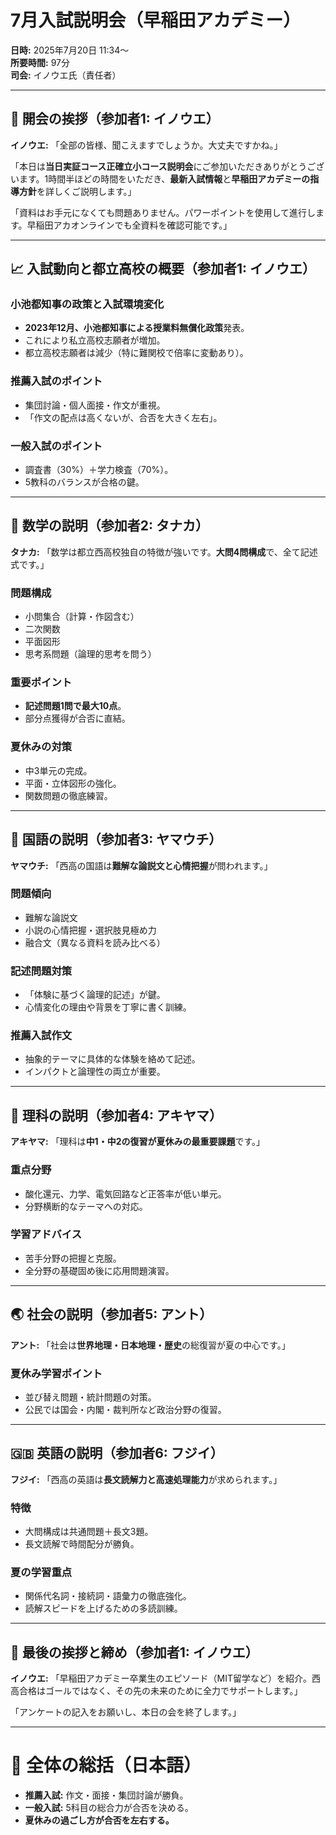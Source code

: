 # 7月入試説明会（早稲田アカデミー）

**日時:** 2025年7月20日 11:34〜  
**所要時間:** 97分  
**司会:** イノウエ氏（責任者）

---

## 🌟 開会の挨拶（参加者1: イノウエ）

**イノウエ:**
「全部の皆様、聞こえますでしょうか。大丈夫ですかね。」

「本日は**当日実証コース正確立小コース説明会**にご参加いただきありがとうございます。1時間半ほどの時間をいただき、**最新入試情報**と**早稲田アカデミーの指導方針**を詳しくご説明します。」

「資料はお手元になくても問題ありません。パワーポイントを使用して進行します。早稲田アカオンラインでも全資料を確認可能です。」

---

## 📈 入試動向と都立高校の概要（参加者1: イノウエ）

### **小池都知事の政策と入試環境変化**
- **2023年12月、小池都知事による授業料無償化政策**発表。
- これにより私立高校志願者が増加。
- 都立高校志願者は減少（特に難関校で倍率に変動あり）。

### **推薦入試のポイント**
- 集団討論・個人面接・作文が重視。
- 「作文の配点は高くないが、合否を大きく左右」。

### **一般入試のポイント**
- 調査書（30%）＋学力検査（70%）。
- 5教科のバランスが合格の鍵。

---

## 🔢 数学の説明（参加者2: タナカ）

**タナカ:**
「数学は都立西高校独自の特徴が強いです。**大問4問構成**で、全て記述式です。」

### **問題構成**
- 小問集合（計算・作図含む）
- 二次関数
- 平面図形
- 思考系問題（論理的思考を問う）

### **重要ポイント**
- **記述問題1問で最大10点**。
- 部分点獲得が合否に直結。

### **夏休みの対策**
- 中3単元の完成。
- 平面・立体図形の強化。
- 関数問題の徹底練習。

---

## 📖 国語の説明（参加者3: ヤマウチ）

**ヤマウチ:**
「西高の国語は**難解な論説文と心情把握**が問われます。」

### **問題傾向**
- 難解な論説文
- 小説の心情把握・選択肢見極め力
- 融合文（異なる資料を読み比べる）

### **記述問題対策**
- 「体験に基づく論理的記述」が鍵。
- 心情変化の理由や背景を丁寧に書く訓練。

### **推薦入試作文**
- 抽象的テーマに具体的な体験を絡めて記述。
- インパクトと論理性の両立が重要。

---

## 🔬 理科の説明（参加者4: アキヤマ）

**アキヤマ:**
「理科は**中1・中2の復習が夏休みの最重要課題**です。」

### **重点分野**
- 酸化還元、力学、電気回路など正答率が低い単元。
- 分野横断的なテーマへの対応。

### **学習アドバイス**
- 苦手分野の把握と克服。
- 全分野の基礎固め後に応用問題演習。

---

## 🌏 社会の説明（参加者5: アント）

**アント:**
「社会は**世界地理・日本地理・歴史**の総復習が夏の中心です。」

### **夏休み学習ポイント**
- 並び替え問題・統計問題の対策。
- 公民では国会・内閣・裁判所など政治分野の復習。

---

## 🇬🇧 英語の説明（参加者6: フジイ）

**フジイ:**
「西高の英語は**長文読解力と高速処理能力**が求められます。」

### **特徴**
- 大問構成は共通問題＋長文3題。
- 長文読解で時間配分が勝負。

### **夏の学習重点**
- 関係代名詞・接続詞・語彙力の徹底強化。
- 読解スピードを上げるための多読訓練。

---

## 🎤 最後の挨拶と締め（参加者1: イノウエ）

**イノウエ:**
「早稲田アカデミー卒業生のエピソード（MIT留学など）を紹介。西高合格はゴールではなく、その先の未来のために全力でサポートします。」

「アンケートの記入をお願いし、本日の会を終了します。」

---

# 🏁 全体の総括（日本語）

- **推薦入試:** 作文・面接・集団討論が勝負。
- **一般入試:** 5科目の総合力が合否を決める。
- **夏休みの過ごし方が合否を左右する。**

